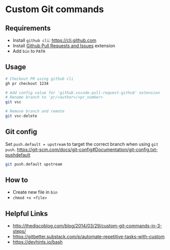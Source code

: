 # Custom Git commands

## Requirements
* Install `github cli`: https://cli.github.com
* Install [Github Pull Requests and Issues](https://marketplace.visualstudio.com/items?itemName=GitHub.vscode-pull-request-github) extension
* Add `bin` to `PATH`

## Usage
```bash
# Checkout PR using github cli
gh pr checkout 1234

# Add config value for 'github.vscode-pull-request-github' extension
# Rename branch to 'pr/<author>/<pr_number>
git vsc

# Remove branch and remote
git vsc-delete
```

## Git config
Set `push.default = upstream` to target the correct branch when using `git push`.
https://git-scm.com/docs/git-config#Documentation/git-config.txt-pushdefault
```bash
git push.default upstream
```

## How to
- Create new file in `bin`
- `chmod +x <file>`

## Helpful Links
- http://thediscoblog.com/blog/2014/03/29/custom-git-commands-in-3-steps/
- https://gitbetter.substack.com/p/automate-repetitive-tasks-with-custom
- https://devhints.io/bash
